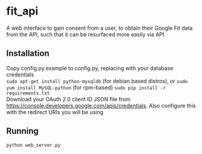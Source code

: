 # fit_api
A web interface to gain consent from a user, to obtain their Google Fit data from the API, such that it can be resurfaced more easily via API  

## Installation

Copy config.py.example to config.py, replacing with your database credentials  
`sudo apt-get install python-mysqldb` (for debian based distros), or `sudo yum install MySQL-python` (for rpm-based)
`sudo pip install -r requirements.txt`  
Download your OAuth 2.0 client ID JSON file from https://console.developers.google.com/apis/credentials. Also configure this with the redirect URIs you will be using  

## Running

`python web_server.py`
